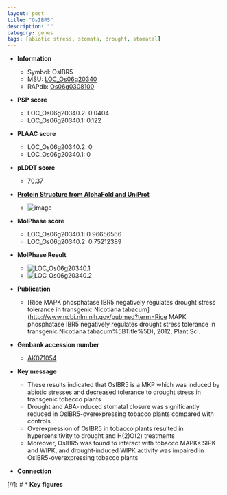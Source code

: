 ```yaml
---
layout: post
title: "OsIBR5"
description: ""
category: genes
tags: [abiotic stress, stomata, drought, stomatal]
---
```


* **Information**  
    + Symbol: OsIBR5  
    + MSU: [LOC_Os06g20340](http://rice.plantbiology.msu.edu/cgi-bin/ORF_infopage.cgi?orf=LOC_Os06g20340)  
    + RAPdb: [Os06g0308100](http://rapdb.dna.affrc.go.jp/viewer/gbrowse_details/irgsp1?name=Os06g0308100)  

* **PSP score**  
    + LOC_Os06g20340.2: 0.0404 
    + LOC_Os06g20340.1: 0.122 

* **PLAAC score**  
    + LOC_Os06g20340.2: 0 
    + LOC_Os06g20340.1: 0 

* **pLDDT score**
    + 70.37

* **[Protein Structure from AlphaFold and UniProt](https://www.uniprot.org/uniprotkb/Q0DCN6/entry#structure)**
    + ![image](https://ricepsp.github.io/images/Q0/AF-Q0DCN6-F1.png)

* **MolPhase score**
    + LOC_Os06g20340.1: 0.96656566
    + LOC_Os06g20340.2: 0.75212389

* **MolPhase Result**
    + ![LOC_Os06g20340.1](https://304243504.github.io/Pictures/LOC_Os06g/LOC_Os06g20340.1.png)
    + ![LOC_Os06g20340.2](https://304243504.github.io/Pictures/LOC_Os06g/LOC_Os06g20340.2.png)

* **Publication**  
    + [Rice MAPK phosphatase IBR5 negatively regulates drought stress tolerance in transgenic Nicotiana tabacum](http://www.ncbi.nlm.nih.gov/pubmed?term=Rice MAPK phosphatase IBR5 negatively regulates drought stress tolerance in transgenic Nicotiana tabacum%5BTitle%5D), 2012, Plant Sci.

* **Genbank accession number**  
    + [AK071054](http://www.ncbi.nlm.nih.gov/nuccore/AK071054)

* **Key message**  
    + These results indicated that OsIBR5 is a MKP which was induced by abiotic stresses and decreased tolerance to drought stress in transgenic tobacco plants
    + Drought and ABA-induced stomatal closure was significantly reduced in OsIBR5-overexpressing tobacco plants compared with controls
    + Overexpression of OsIBR5 in tobacco plants resulted in hypersensitivity to drought and H(2)O(2) treatments
    + Moreover, OsIBR5 was found to interact with tobacco MAPKs SIPK and WIPK, and drought-induced WIPK activity was impaired in OsIBR5-overexpressing tobacco plants

* **Connection**  

[//]: # * **Key figures**  


